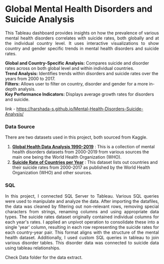 # Global Mental Health Disorders and Suicide Analysis
<p align='justify'> This Tableau dashboard provides insights on how the prevalence of various mental health disorders correlates with suicide rates, both globally and at the individual country level. It uses interactive visualizations to show country and gender specific trends in mental health disorders and suicide rates.

<b>Global and Country-Specific Analysis:</b> Compares suicide and disorder rates across on both global level and within individual countries.
<br><b>Trend Analysis:</b> Identifies trends within disorders and suicide rates over the years from 2000 to 2017.
<br><b>Filters:</b> Allows user to filter on country, disorder and gender for a more in-depth analysis.
<br><b>Key Performance Indicators:</b> Displays average growth rates for disorders and suicide.

link - https://harshada-s.github.io/Mental-Health-Disorders-Suicide-Analysis/
</p>


### Data Source
There are two datasets used in this project, both sourced from Kaggle.
1. [**Global Health Data Analysis 1990-2019**](https://www.kaggle.com/datasets/kamaumunyori/global-health-data-analysis-1990-2019/data)
: This is a collection of mental health disorders datasets from 2000-2019 from various sources the main one being the World Health Organization (WHO).
2. [**Suicide Rate of Countries per Year**](https://www.kaggle.com/datasets/sandragracenelson/suicide-rate-of-countries-per-every-year)
: This dataset lists out countries and their suicide rates from 2000-2017 as published by the World Health Organization (WHO) and other sources.


### SQL 
<p align="justify">
In this project, I connected SQL Server to Tableau. Various SQL queries were used to manipulate and analyze the data. After importing the datafiles, the data was cleaned by filtering out non-relevant rows, removing special characters from strings, renaming columns and using appropriate data types. The suicide rates dataset originally contained individual columns for each year's rates. I applied an unpivot operation to consolidate these into a single 'year' column, resulting in each row representing the suicide rates for each country-year pair. This format aligns with the structure of the mental health dataset. Additionally, I used custom SQL queries in tableau to join various disorder tables. This disorder data was connected to suicide data using tableau relationships.

Check Data folder for the data extract.</p>
